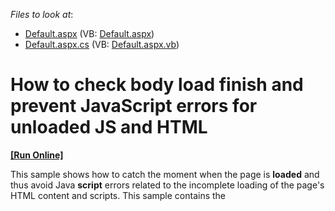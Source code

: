 <!-- default file list -->
*Files to look at*:

* [Default.aspx](./CS/WebSite/Default.aspx) (VB: [Default.aspx](./VB/WebSite/Default.aspx))
* [Default.aspx.cs](./CS/WebSite/Default.aspx.cs) (VB: [Default.aspx.vb](./VB/WebSite/Default.aspx.vb))
<!-- default file list end -->
# How to check body load finish and prevent JavaScript errors for unloaded JS and HTML
<!-- run online -->
**[[Run Online]](https://codecentral.devexpress.com/e133/)**
<!-- run online end -->


<p>This sample shows how to catch the moment when the page is <strong>loaded</strong> and thus avoid Java <strong>script</strong> errors related to the incomplete loading of the page's HTML content and scripts.  This sample contains the <i><script src='?dummy=1'... ></i> tag which is positioned before the <strong>ASPxCallback</strong> declaration. This tag mimics server delay for 5 secods. If you click the <strong>link</strong> during this moment, the callback will not be sent, bu the "Please wait" message will be shown. Once the <strong>scripts</strong> are <strong>loaded</strong>, the callback will be sent to the server and properly handled.</p>

<br/>


